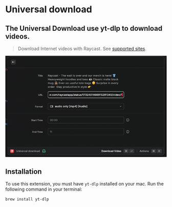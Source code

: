 # Universal download
## The Universal Download use yt-dlp to download videos.

> Download Internet videos with Raycast.
> See [supported sites](https://github.com/yt-dlp/yt-dlp/blob/master/supportedsites.md).

![showcase.png](data%2Fshowcase.png)

## Installation

To use this extension, you must have `yt-dlp` installed on your mac.
Run the following command in your terminal:

```bash
brew install yt-dlp
```
